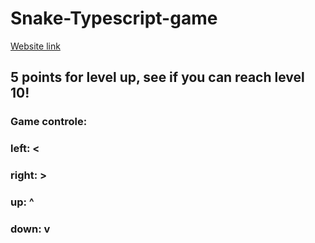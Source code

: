 # Snake-Typescript-game
<a href="https://hugo-kai.github.io/Snake-Typescript-game/" target="_blank" rel="noopener noreferrer">Website link</a>
## 5 points for level up, see if you can reach level 10!
### Game controle:
### left:  <
### right: >
### up:    ^
### down:  v
